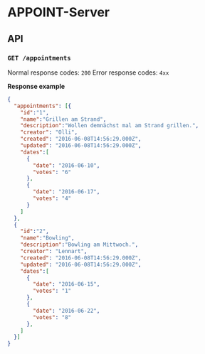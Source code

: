 # APPOINT-Server
## API
### `GET /appointments`
Normal response codes: `200`
Error response codes: `4xx`

**Response example**
```json
{
  "appointments": [{
    "id":"1",
    "name":"Grillen am Strand",
    "description":"Wollen demnächst mal am Strand grillen.",
    "creator": "Olli",
    "created": "2016-06-08T14:56:29.000Z",
    "updated": "2016-06-08T14:56:29.000Z",
    "dates":[
      {
        "date": "2016-06-10",
        "votes": "6"
      },
      {
        "date": "2016-06-17",
        "votes": "4"
      }
    ]
  },
  {
    "id":"2",
    "name":"Bowling",
    "description":"Bowling am Mittwoch.",
    "creator": "Lennart",   
    "created": "2016-06-08T14:56:29.000Z",
    "updated": "2016-06-08T14:56:29.000Z",
    "dates":[
      {
        "date": "2016-06-15",
        "votes": "1"
      },
      {
        "date": "2016-06-22",
        "votes": "8"
      },
    ]
  }]
}
```
